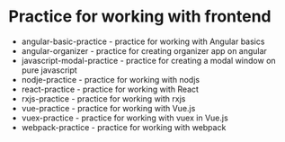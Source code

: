 # Practice for working with frontend

+ angular-basic-practice - practice for working with Angular basics
+ angular-organizer - practice for creating organizer app on angular
+ javascript-modal-practice - practice for creating a modal window on pure javascript
+ nodje-practice - practice for working with nodjs
+ react-practice - practice for working with React
+ rxjs-practice - practice for working with rxjs
+ vue-practice - practice for working with Vue.js
+ vuex-practice - practice for working with vuex in Vue.js
+ webpack-practice - practice for working with webpack
